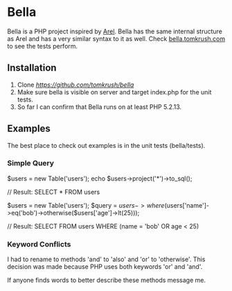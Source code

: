 # Bella

Bella is a PHP project inspired by [Arel](http://github.com/rails/arel). Bella has the same internal structure as Arel and has a very similar syntax to it as well. Check [bella.tomkrush.com](http://bella.tomkrush.com) to see the tests perform.

## Installation

1. Clone *https://github.com/tomkrush/bella*
2. Make sure bella is visible on server and target index.php for the unit tests.
3. So far I can confirm that Bella runs on at least PHP 5.2.13.

## Examples

The best place to check out examples is in the unit tests (bella/tests).

### Simple Query

$users = new Table('users');
echo  $users->project('*')->to_sql();

// Result: SELECT * FROM users

$users = new Table('users');
$query = $users->where($users['name']->eq('bob')->otherwise($users['age']->lt(25)));

// Result: SELECT FROM users WHERE (name = 'bob' OR age < 25)

### Keyword Conflicts

I had to rename to methods 'and' to 'also' and 'or' to 'otherwise'. This decision was made because PHP uses both keywords 'or' and 'and'.

If anyone finds words to better describe these methods message me.